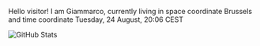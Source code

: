 Hello visitor! I am Giammarco, currently living in space coordinate Brussels and time coordinate Tuesday, 24 August, 20:06 CEST

![GitHub Stats](https://github-readme-stats.vercel.app/api?username=grcasanova)
